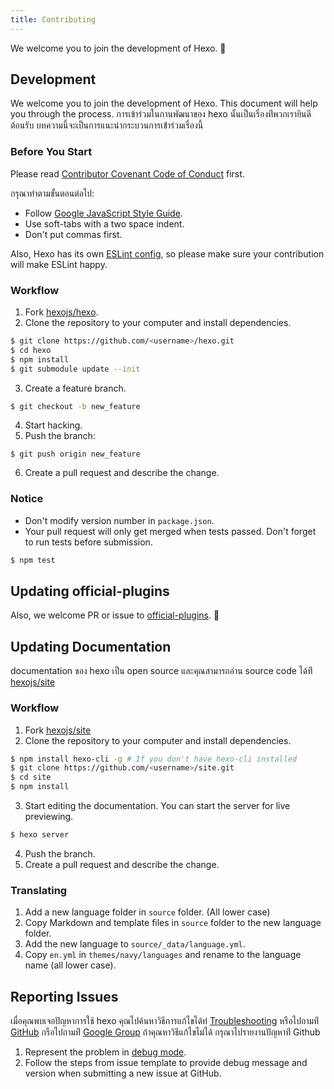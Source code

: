 ```yaml
---
title: Contributing
---
```


We welcome you to join the development of Hexo. 🤗

## Development

We welcome you to join the development of Hexo. This document will help you through the process.
การเข้าร่วมในกานพัฒนาของ hexo นั้นเป็นเรี่องท่ีพวกเรายินดีต้อนรับ
บทความนี้จะเป็นการแนะนำกระบวนการเข้่าร่วมเรื่องนี้

### Before You Start

Please read [Contributor Covenant Code of Conduct](https://github.com/hexojs/hexo/blob/master/CODE_OF_CONDUCT.md) first.

กรุณาทำตามขั้นตอนต่อไป:

- Follow [Google JavaScript Style Guide](https://google.github.io/styleguide/jsguide.html).
- Use soft-tabs with a two space indent.
- Don't put commas first.

Also, Hexo has its own [ESLint config](https://github.com/hexojs/eslint-config-hexo), so please make sure your contribution will make ESLint happy.

### Workflow

1. Fork [hexojs/hexo].
2. Clone the repository to your computer and install dependencies.

``` bash
$ git clone https://github.com/<username>/hexo.git
$ cd hexo
$ npm install
$ git submodule update --init
```

3. Create a feature branch.

``` bash
$ git checkout -b new_feature
```

4. Start hacking.
5. Push the branch:

```
$ git push origin new_feature
```

6. Create a pull request and describe the change.

### Notice

- Don't modify version number in `package.json`.
- Your pull request will only get merged when tests passed. Don't forget to run tests before submission.

``` bash
$ npm test
```

## Updating official-plugins

Also, we welcome PR or issue to [official-plugins](https://github.com/hexojs). 🤗

## Updating Documentation

documentation ของ hexo เป็น open source และคุณสามารถอ่าน source code ได้ท่ี [hexojs/site]

### Workflow

1. Fork [hexojs/site]
2. Clone the repository to your computer and install dependencies.

``` bash
$ npm install hexo-cli -g # If you don't have hexo-cli installed
$ git clone https://github.com/<username>/site.git
$ cd site
$ npm install
```

3. Start editing the documentation. You can start the server for live previewing.

``` bash
$ hexo server
```

4. Push the branch.
5. Create a pull request and describe the change.

### Translating

1. Add a new language folder in `source` folder. (All lower case)
2. Copy Markdown and template files in `source` folder to the new language folder.
3. Add the new language to `source/_data/language.yml`.
4. Copy `en.yml` in `themes/navy/languages` and rename to the language name (all lower case).

## Reporting Issues

เมื่อคุณพบเจอปัญหาการใช้ hexo คุณไปค้นหาวิธีการแก้ไขได้ท่ [Troubleshooting](troubleshooting.html)
หรือไปถามท่ี [GitHub](https://github.com/hexojs/hexo/issues)
กรือไปถามท่ี [Google Group](https://groups.google.com/group/hexo)
ถ้าคุณหาวิธีแก้ไขไม่ได้ กรุณาไปรายงานปัญหาท่ี Github

1. Represent the problem in [debug mode](commands.html#Debug_mode).
2. Follow the steps from issue template to provide debug message and version when submitting a new issue at GitHub.

[hexojs/hexo]: https://github.com/hexojs/hexo
[hexojs/site]: https://github.com/hexojs/site
